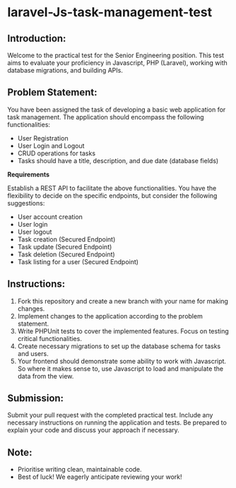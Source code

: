 # laravel-Js-task-management-test

## Introduction:

Welcome to the practical test for the Senior Engineering position. This test aims to evaluate your proficiency in Javascript, PHP (Laravel), working with database migrations, and building APIs.

## Problem Statement:

You have been assigned the task of developing a basic web application for task management. The application should encompass the following functionalities:

   - User Registration
   - User Login and Logout
   - CRUD operations for tasks
   - Tasks should have a title, description, and due date (database fields)

**Requirements**

Establish a REST API to facilitate the above functionalities. You have the flexibility to decide on the specific endpoints, but consider the following suggestions:

   - User account creation
   - User login
   - User logout
   - Task creation (Secured Endpoint)
   - Task update (Secured Endpoint)
   - Task deletion (Secured Endpoint)
   - Task listing for a user (Secured Endpoint)

## Instructions:

1. Fork this repository and create a new branch with your name for making changes.
2. Implement changes to the application according to the problem statement.
3. Write PHPUnit tests to cover the implemented features. Focus on testing critical functionalities.
4. Create necessary migrations to set up the database schema for tasks and users.
5. Your frontend should demonstrate some ability to work with Javascript. So where it makes sense to, use Javascript to load and manipulate the data from the view.

## Submission:

Submit your pull request with the completed practical test. Include any necessary instructions on running the application and tests. Be prepared to explain your code and discuss your approach if necessary.

## Note:
- Prioritise writing clean, maintainable code.
- Best of luck! We eagerly anticipate reviewing your work!
